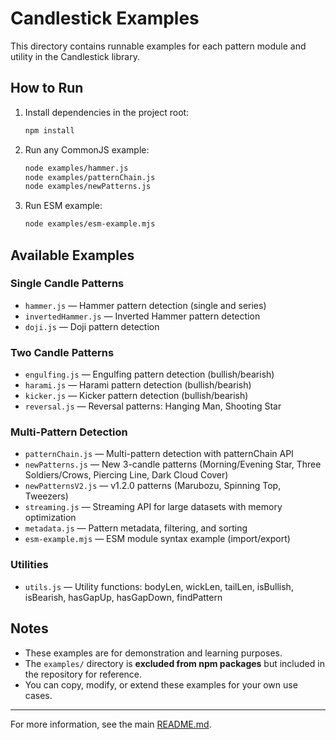 # Candlestick Examples

This directory contains runnable examples for each pattern module and utility in the Candlestick library.

## How to Run

1. Install dependencies in the project root:

   ```bash
   npm install
   ```

2. Run any CommonJS example:

   ```bash
   node examples/hammer.js
   node examples/patternChain.js
   node examples/newPatterns.js
   ```

3. Run ESM example:
   ```bash
   node examples/esm-example.mjs
   ```

## Available Examples

### Single Candle Patterns

- `hammer.js` — Hammer pattern detection (single and series)
- `invertedHammer.js` — Inverted Hammer pattern detection
- `doji.js` — Doji pattern detection

### Two Candle Patterns

- `engulfing.js` — Engulfing pattern detection (bullish/bearish)
- `harami.js` — Harami pattern detection (bullish/bearish)
- `kicker.js` — Kicker pattern detection (bullish/bearish)
- `reversal.js` — Reversal patterns: Hanging Man, Shooting Star

### Multi-Pattern Detection

- `patternChain.js` — Multi-pattern detection with patternChain API
- `newPatterns.js` — New 3-candle patterns (Morning/Evening Star, Three Soldiers/Crows, Piercing Line, Dark Cloud Cover)
- `newPatternsV2.js` — v1.2.0 patterns (Marubozu, Spinning Top, Tweezers)
- `streaming.js` — Streaming API for large datasets with memory optimization
- `metadata.js` — Pattern metadata, filtering, and sorting
- `esm-example.mjs` — ESM module syntax example (import/export)

### Utilities

- `utils.js` — Utility functions: bodyLen, wickLen, tailLen, isBullish, isBearish, hasGapUp, hasGapDown, findPattern

## Notes

- These examples are for demonstration and learning purposes.
- The `examples/` directory is **excluded from npm packages** but included in the repository for reference.
- You can copy, modify, or extend these examples for your own use cases.

---

For more information, see the main [README.md](../README.md).
